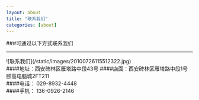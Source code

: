 ```yaml
---
layout: about
title: "联系我们"
categories: [about]
---
```


###可通过以下方式联系我们
<hr>
![联系我们](/static/images/20100726115512322.jpg)
<br>
####地址：西安碑林区雁塔路中段43号 
####店面：西安碑林区雁塔路中段1号颐高电脑城2FT211
<br>
####电话：<span class="glyphicon glyphicon-phone-alt"> </span>  029-8932-4448  
	
<br>
####手机：<span class="glyphicon glyphicon-earphone"> </span>  136-0926-2146
